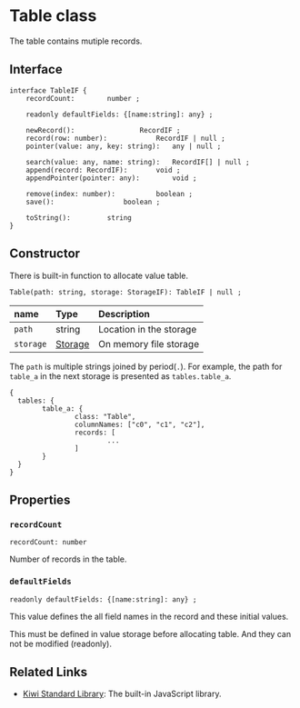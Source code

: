 # Table class
The table contains mutiple records.

## Interface
````
interface TableIF {
	recordCount:		number ;

	readonly defaultFields:	{[name:string]: any} ;

	newRecord():				RecordIF ;
	record(row: number):			RecordIF | null ;
	pointer(value: any, key: string):	any | null ;

	search(value: any, name: string):	RecordIF[] | null ;
	append(record: RecordIF): 		void ;
	appendPointer(pointer: any):		void ;

	remove(index: number):			boolean ;
	save():					boolean ;

	toString(): 		string
}
````

## Constructor
There is built-in function to allocate value table.
````
Table(path: string, storage: StorageIF): TableIF | null ;
````

|name   |Type   |Description    |
|:--    |:--    |:--            |
|`path`    |string |Location in the storage |
|`storage` |[Storage](https://github.com/steelwheels/KiwiScript/blob/master/KiwiLibrary/Document/Class/ValueStorage.md) |On memory file storage |

The `path` is multiple strings joined by period(`.`).
For example, the path for `table_a` in the next storage
is presented as `tables.table_a`.
````
{
  tables: {
        table_a: {
                class: "Table",
                columnNames: ["c0", "c1", "c2"],
                records: [
                        ...
                ]
        }
  }
}
````

## Properties
### `recordCount`
````
recordCount: number
````
Number of records in the table.

### `defaultFields`
````
readonly defaultFields:	{[name:string]: any} ;
````
This value defines the all field names in the record and these initial values.

This must be defined in value storage before allocating table. And they can not be modified (readonly).

## Related Links
* [Kiwi Standard Library](https://github.com/steelwheels/KiwiScript/blob/master/KiwiLibrary/Document/Library.md): The built-in JavaScript library.

